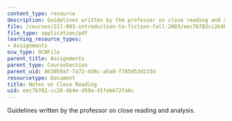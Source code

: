 ```yaml
---
content_type: resource
description: Guidelines written by the professor on close reading and analysis.
file: /courses/21l-003-introduction-to-fiction-fall-2003/eec7b782cc264b4ed59a41feb672fa6c_notes_on_close_reading.pdf
file_type: application/pdf
learning_resource_types:
- Assignments
ocw_type: OCWFile
parent_title: Assignments
parent_type: CourseSection
parent_uid: 863059a7-7a72-436c-a5a8-f785d53d233d
resourcetype: Document
title: Notes on Close Reading
uid: eec7b782-cc26-4b4e-d59a-41feb672fa6c
---
```

Guidelines written by the professor on close reading and analysis.